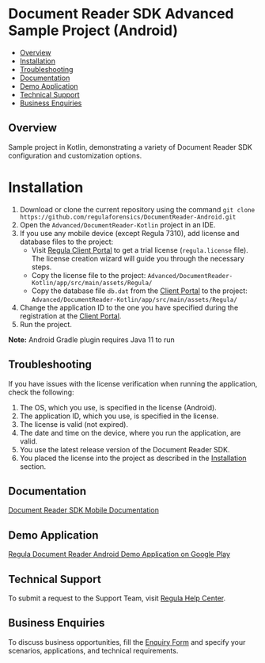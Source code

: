 # Document Reader SDK Advanced Sample Project (Android)

* [Overview](#overview)
* [Installation](#installation)
* [Troubleshooting](#troubleshooting)
* [Documentation](#documentation)
* [Demo Application](#demo-application)
* [Technical Support](#technical-support)
* [Business Enquiries](#business-enquiries)

## Overview

Sample project in Kotlin, demonstrating a variety of Document Reader SDK configuration and customization options.

# Installation

1. Download or clone the current repository using the command `git clone https://github.com/regulaforensics/DocumentReader-Android.git`
2. Open the `Advanced/DocumentReader-Kotlin` project in an IDE.
3. If you use any mobile device (except Regula 7310), add license and database files to the project:
   - Visit [Regula Client Portal](https://client.regulaforensics.com/) to get a trial license (`regula.license` file). The license creation wizard will guide you through the necessary steps.
   - Copy the license file to the project: `Advanced/DocumentReader-Kotlin/app/src/main/assets/Regula/`
   - Copy the database file `db.dat` from the [Client Portal](https://client.regulaforensics.com/customer/databases) to the project: `Advanced/DocumentReader-Kotlin/app/src/main/assets/Regula/`
4. Change the application ID to the one you have specified during the registration at the [Client Portal](https://client.regulaforensics.com/).
5. Run the project.
   
**Note:** Android Gradle plugin requires Java 11 to run

## Troubleshooting

If you have issues with the license verification when running the application, check the following:

1. The OS, which you use, is specified in the license (Android).
2. The application ID, which you use, is specified in the license.
3. The license is valid (not expired).
4. The date and time on the device, where you run the application, are valid.
5. You use the latest release version of the Document Reader SDK.
6. You placed the license into the project as described in the [Installation](#installation) section.

## Documentation

<a target="_blank" href="https://docs.regulaforensics.com/develop/doc-reader-sdk/mobile/">Document Reader SDK Mobile Documentation</a>

## Demo Application

<a target="_blank" href="https://play.google.com/store/apps/details?id=com.regula.documentreader">Regula Document Reader Android Demo Application on Google Play</a>

## Technical Support

To submit a request to the Support Team, visit <a target="_blank" href="https://support.regulaforensics.com/hc/en-us/requests/new?utm_source=github">Regula Help Center</a>.

## Business Enquiries

To discuss business opportunities, fill the <a target="_blank" href="https://explore.regula.app/docs-support-request">Enquiry Form</a> and specify your scenarios, applications, and technical requirements.